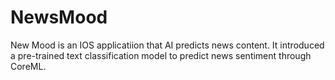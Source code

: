 # NewsMood


New Mood is an IOS applicatiion that AI predicts news content. It introduced a pre-trained text classification model to predict news sentiment through CoreML.
